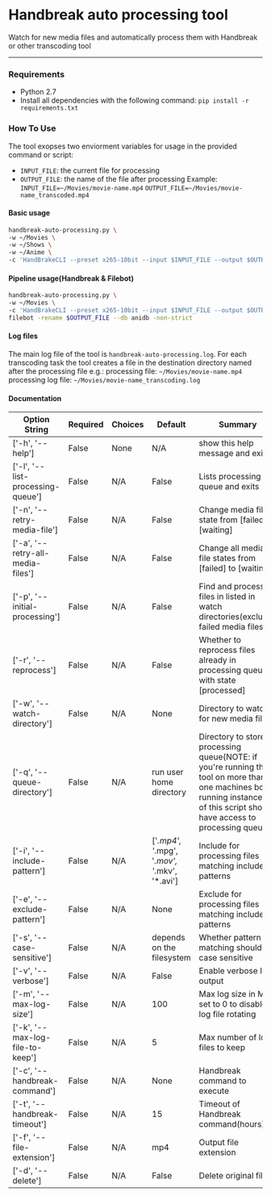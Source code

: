 Handbreak auto processing tool
==============================
Watch for new media files and automatically process them with Handbreak or other transcoding tool

---   
### Requirements

* Python 2.7
* Install all dependencies with the following command:
`pip install -r requirements.txt`

### How To Use

The tool exopses two enviorment variables for usage in the provided command or script:
* `INPUT_FILE`: the current file for processing
* `OUTPUT_FILE`: the name of the file after processing
Example:
`INPUT_FILE=~/Movies/movie-name.mp4`
`OUTPUT_FILE=~/Movies/movie-name_transcoded.mp4`

#### Basic usage

```bash
handbreak-auto-processing.py \
-w ~/Movies \
-w ~/Shows \
-w ~/Anime \
-c 'HandBrakeCLI --preset x265-10bit --input $INPUT_FILE --output $OUTPUT_FILE'
```

#### Pipeline usage(Handbreak & Filebot)

```bash
handbreak-auto-processing.py \
-w ~/Movies \
-c 'HandBrakeCLI --preset x265-10bit --input $INPUT_FILE --output $OUTPUT_FILE' &&
filebot -rename $OUTPUT_FILE --db anidb -non-strict
```

#### Log files

The main log file of the tool is `handbreak-auto-processing.log`. 
For each transcoding task the tool creates a file in the destination directory named after the processing file e.g.:
processing file: `~/Movies/movie-name.mp4`
processing log file: `~/Movies/movie-name_transcoding.log`

#### Documentation
  
| Option String | Required | Choices | Default| Summary |  
|---------------|----------|---------|--------|----------------|  
| ['-h', '--help'] | False | None | N/A | show this help message and exit | 
| ['-l', '--list-processing-queue'] | False | N/A | False | Lists processing queue and exits | 
| ['-n', '--retry-media-file'] | False | N/A | False | Change media file state from [failed] to [waiting] | 
| ['-a', '--retry-all-media-files'] | False | N/A | False | Change all media file states from [failed] to [waiting] | 
| ['-p', '--initial-processing'] | False | N/A | False | Find and process all files in listed in watch directories(excludes failed media files) | 
| ['-r', '--reprocess'] | False | N/A | False | Whether to reprocess files already in processing queue with state [processed] | 
| ['-w', '--watch-directory'] | False | N/A | None | Directory to watch for new media files | 
| ['-q', '--queue-directory'] | False | N/A | run user home directory | Directory to store processing queue(NOTE: if you're running the tool on more than one machines both running instances of this script should have access to processing queue) | 
| ['-i', '--include-pattern'] | False | N/A | ['*.mp4', '*.mpg', '*.mov', '*.mkv', '*.avi'] | Include for processing files matching include patterns | 
| ['-e', '--exclude-pattern'] | False | N/A | None | Exclude for processing files matching include patterns | 
| ['-s', '--case-sensitive'] | False | N/A | depends on the filesystem | Whether pattern matching should be case sensitive | 
| ['-v', '--verbose'] | False | N/A | False | Enable verbose log output | 
| ['-m', '--max-log-size'] | False | N/A | 100 | Max log size in MB; set to 0 to disable log file rotating | 
| ['-k', '--max-log-file-to-keep'] | False | N/A | 5 | Max number of log files to keep | 
| ['-c', '--handbreak-command'] | False | N/A | None | Handbreak command to execute | 
| ['-t', '--handbreak-timeout'] | False | N/A | 15 | Timeout of Handbreak command(hours) | 
| ['-f', '--file-extension'] | False | N/A | mp4 | Output file extension | 
| ['-d', '--delete'] | False | N/A | False | Delete original file |   
		
